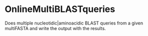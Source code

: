 # OnlineMultiBLASTqueries
Does multiple nucleotidic|aminoacidic BLAST queries from a given multiFASTA and write the output with the results. 
